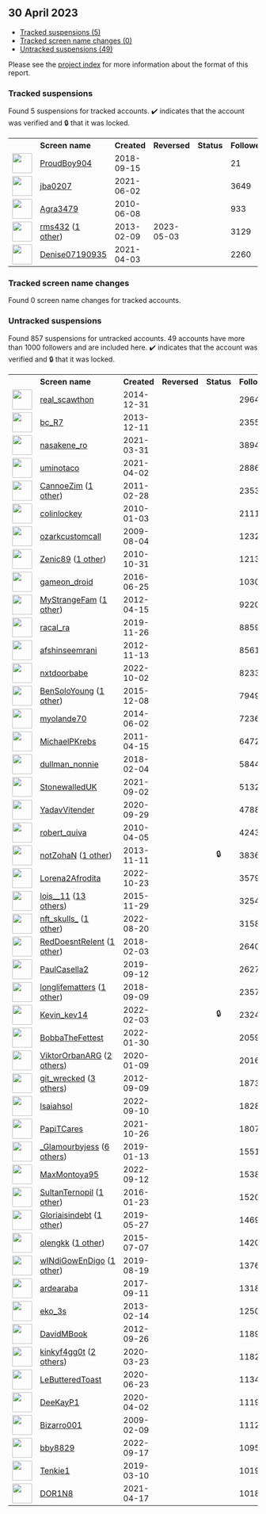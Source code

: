 ## 30 April 2023

* [Tracked suspensions (5)](#tracked-suspensions)
* [Tracked screen name changes (0)](#tracked-screen-name-changes)
* [Untracked suspensions (49)](#untracked-suspensions)

Please see the [project index](https://github.com/travisbrown/twitter-watch) for more information about the format of this report.

### Tracked suspensions

Found 5 suspensions for tracked accounts.
  ✔️ indicates that the account was verified and 🔒 that it was locked.

<table>
    <tr>
        <th></th>
        <th align="left">Screen name</th>
        <th align="left">Created</th>
        <th align="left">Reversed</th>
        <th align="left">Status</th>
        <th align="left">Followers</th>
        <th align="left">Ranking</th></tr>
    </tr>
        <tr>
            <td><a href="https://twitter.com/intent/user?user_id=1041064412369625094">
                <img src="https://pbs.twimg.com/profile_images/1075391788821737473/x2w_bhcR_normal.jpg" width="40px" height="40px" align="center"/></a>
            </td>
            <td>
                <a href="https://twitter.com/ProudBoy904">ProudBoy904</a></td>
            <td>2018-09-15</td>
            <td></td>
            <td align="center"></td>
            <td>21</td>
            <td>11044</td>
        </tr>
        <tr>
            <td><a href="https://twitter.com/intent/user?user_id=1400221914707148802">
                <img src="https://pbs.twimg.com/profile_images/1408377038281580544/Nef6x6BQ_normal.jpg" width="40px" height="40px" align="center"/></a>
            </td>
            <td>
                <a href="https://twitter.com/jba0207">jba0207</a></td>
            <td>2021-06-02</td>
            <td></td>
            <td align="center"></td>
            <td>3649</td>
            <td>36598</td>
        </tr>
        <tr>
            <td><a href="https://twitter.com/intent/user?user_id=153387308">
                <img src="https://pbs.twimg.com/profile_images/1574937454469328898/zqNAQFd2_normal.jpg" width="40px" height="40px" align="center"/></a>
            </td>
            <td>
                <a href="https://twitter.com/Agra3479">Agra3479</a></td>
            <td>2010-06-08</td>
            <td></td>
            <td align="center"></td>
            <td>933</td>
            <td>39736</td>
        </tr>
        <tr>
            <td><a href="https://twitter.com/intent/user?user_id=1161823243">
                <img src="https://pbs.twimg.com/profile_images/1465810920727363588/NW5PcaWQ_normal.jpg" width="40px" height="40px" align="center"/></a>
            </td>
            <td>
                <a href="https://twitter.com/rms432">rms432</a>&nbsp;(<a href="https://api.memory.lol/v1/tw/id/1161823243">1 other</a>)&nbsp;</td>
            <td>2013-02-09</td>
            <td>2023-05-03</td>
            <td align="center"></td>
            <td>3129</td>
            <td>68044</td>
        </tr>
        <tr>
            <td><a href="https://twitter.com/intent/user?user_id=1378410853314203649">
                <img src="https://pbs.twimg.com/profile_images/1597648900281798657/PeWp_sQJ_normal.jpg" width="40px" height="40px" align="center"/></a>
            </td>
            <td>
                <a href="https://twitter.com/Denise07190935">Denise07190935</a></td>
            <td>2021-04-03</td>
            <td></td>
            <td align="center"></td>
            <td>2260</td>
            <td>68089</td>
        </tr></table>

### Tracked screen name changes

Found 0 screen name changes for tracked accounts.

### Untracked suspensions

Found 857 suspensions for untracked accounts.
49 accounts have more than 1000 followers and are included here.
  ✔️ indicates that the account was verified and 🔒 that it was locked.

<table>
    <tr>
        <th></th>
        <th align="left">Screen name</th>
        <th align="left">Created</th>
        <th align="left">Reversed</th>
        <th align="left">Status</th>
        <th align="left">Followers</th>
    </tr>
        <tr>
            <td><a href="https://twitter.com/intent/user?user_id=2953681855">
                <img src="https://pbs.twimg.com/profile_images/630450951346728960/xqHjgz-S_normal.jpg" width="40px" height="40px" align="center"/></a>
            </td>
            <td>
                <a href="https://twitter.com/real_scawthon">real_scawthon</a></td>
            <td>2014-12-31</td>
            <td></td>
            <td align="center"></td>
            <td>296405</td>
        </tr>
        <tr>
            <td><a href="https://twitter.com/intent/user?user_id=2220052589">
                <img src="https://pbs.twimg.com/profile_images/1598813036625756162/17YGaR1__normal.jpg" width="40px" height="40px" align="center"/></a>
            </td>
            <td>
                <a href="https://twitter.com/bc_R7">bc_R7</a></td>
            <td>2013-12-11</td>
            <td></td>
            <td align="center"></td>
            <td>235536</td>
        </tr>
        <tr>
            <td><a href="https://twitter.com/intent/user?user_id=1377294676198367232">
                <img src="https://pbs.twimg.com/profile_images/1551220545001500674/LFvxqBMD_normal.jpg" width="40px" height="40px" align="center"/></a>
            </td>
            <td>
                <a href="https://twitter.com/nasakene_ro">nasakene_ro</a></td>
            <td>2021-03-31</td>
            <td></td>
            <td align="center"></td>
            <td>38948</td>
        </tr>
        <tr>
            <td><a href="https://twitter.com/intent/user?user_id=1377909127142207494">
                <img src="https://pbs.twimg.com/profile_images/1387177579296149504/24CtyqiD_normal.jpg" width="40px" height="40px" align="center"/></a>
            </td>
            <td>
                <a href="https://twitter.com/uminotaco">uminotaco</a></td>
            <td>2021-04-02</td>
            <td></td>
            <td align="center"></td>
            <td>28866</td>
        </tr>
        <tr>
            <td><a href="https://twitter.com/intent/user?user_id=258953950">
                <img src="https://pbs.twimg.com/profile_images/1102272919491756033/sGn7d4ZM_normal.jpg" width="40px" height="40px" align="center"/></a>
            </td>
            <td>
                <a href="https://twitter.com/CannoeZim">CannoeZim</a>&nbsp;(<a href="https://api.memory.lol/v1/tw/id/258953950">1 other</a>)&nbsp;</td>
            <td>2011-02-28</td>
            <td></td>
            <td align="center"></td>
            <td>23531</td>
        </tr>
        <tr>
            <td><a href="https://twitter.com/intent/user?user_id=101347784">
                <img src="https://pbs.twimg.com/profile_images/1256056232844107781/2atipXTT_normal.jpg" width="40px" height="40px" align="center"/></a>
            </td>
            <td>
                <a href="https://twitter.com/colinlockey">colinlockey</a></td>
            <td>2010-01-03</td>
            <td></td>
            <td align="center"></td>
            <td>21115</td>
        </tr>
        <tr>
            <td><a href="https://twitter.com/intent/user?user_id=62692113">
                <img src="https://pbs.twimg.com/profile_images/2274617871/8xnriadl5fk3532nidj4_normal.jpeg" width="40px" height="40px" align="center"/></a>
            </td>
            <td>
                <a href="https://twitter.com/ozarkcustomcall">ozarkcustomcall</a></td>
            <td>2009-08-04</td>
            <td></td>
            <td align="center"></td>
            <td>12326</td>
        </tr>
        <tr>
            <td><a href="https://twitter.com/intent/user?user_id=210625753">
                <img src="https://pbs.twimg.com/profile_images/1531585963754913794/96C_OQlf_normal.jpg" width="40px" height="40px" align="center"/></a>
            </td>
            <td>
                <a href="https://twitter.com/Zenic89">Zenic89</a>&nbsp;(<a href="https://api.memory.lol/v1/tw/id/210625753">1 other</a>)&nbsp;</td>
            <td>2010-10-31</td>
            <td></td>
            <td align="center"></td>
            <td>12138</td>
        </tr>
        <tr>
            <td><a href="https://twitter.com/intent/user?user_id=746566119947808768">
                <img src="https://pbs.twimg.com/profile_images/746566939598692352/JZsgfE3c_normal.jpg" width="40px" height="40px" align="center"/></a>
            </td>
            <td>
                <a href="https://twitter.com/gameon_droid">gameon_droid</a></td>
            <td>2016-06-25</td>
            <td></td>
            <td align="center"></td>
            <td>10300</td>
        </tr>
        <tr>
            <td><a href="https://twitter.com/intent/user?user_id=554133789">
                <img src="https://pbs.twimg.com/profile_images/595640118385496064/IrCYtUIH_normal.jpg" width="40px" height="40px" align="center"/></a>
            </td>
            <td>
                <a href="https://twitter.com/MyStrangeFam">MyStrangeFam</a>&nbsp;(<a href="https://api.memory.lol/v1/tw/id/554133789">1 other</a>)&nbsp;</td>
            <td>2012-04-15</td>
            <td></td>
            <td align="center"></td>
            <td>9220</td>
        </tr>
        <tr>
            <td><a href="https://twitter.com/intent/user?user_id=1199214687168036864">
                <img src="https://pbs.twimg.com/profile_images/1590147034883174401/ii6qzvgt_normal.jpg" width="40px" height="40px" align="center"/></a>
            </td>
            <td>
                <a href="https://twitter.com/racal_ra">racal_ra</a></td>
            <td>2019-11-26</td>
            <td></td>
            <td align="center"></td>
            <td>8859</td>
        </tr>
        <tr>
            <td><a href="https://twitter.com/intent/user?user_id=945064442">
                <img src="https://pbs.twimg.com/profile_images/1589336277366833154/mmoovmuh_normal.jpg" width="40px" height="40px" align="center"/></a>
            </td>
            <td>
                <a href="https://twitter.com/afshinseemrani">afshinseemrani</a></td>
            <td>2012-11-13</td>
            <td></td>
            <td align="center"></td>
            <td>8561</td>
        </tr>
        <tr>
            <td><a href="https://twitter.com/intent/user?user_id=1576372171781218304">
                <img src="https://pbs.twimg.com/profile_images/1581351561820635137/lIqryMQD_normal.jpg" width="40px" height="40px" align="center"/></a>
            </td>
            <td>
                <a href="https://twitter.com/nxtdoorbabe">nxtdoorbabe</a></td>
            <td>2022-10-02</td>
            <td></td>
            <td align="center"></td>
            <td>8233</td>
        </tr>
        <tr>
            <td><a href="https://twitter.com/intent/user?user_id=4498314619">
                <img src="https://pbs.twimg.com/profile_images/1210439036927504384/7WtP6ro4_normal.jpg" width="40px" height="40px" align="center"/></a>
            </td>
            <td>
                <a href="https://twitter.com/BenSoloYoung">BenSoloYoung</a>&nbsp;(<a href="https://api.memory.lol/v1/tw/id/4498314619">1 other</a>)&nbsp;</td>
            <td>2015-12-08</td>
            <td></td>
            <td align="center"></td>
            <td>7949</td>
        </tr>
        <tr>
            <td><a href="https://twitter.com/intent/user?user_id=2577680699">
                <img src="https://pbs.twimg.com/profile_images/1325039362971754501/AUNBU6b8_normal.jpg" width="40px" height="40px" align="center"/></a>
            </td>
            <td>
                <a href="https://twitter.com/myolande70">myolande70</a></td>
            <td>2014-06-02</td>
            <td></td>
            <td align="center"></td>
            <td>7236</td>
        </tr>
        <tr>
            <td><a href="https://twitter.com/intent/user?user_id=282745781">
                <img src="https://pbs.twimg.com/profile_images/1543055691472150531/jzbdYTB4_normal.jpg" width="40px" height="40px" align="center"/></a>
            </td>
            <td>
                <a href="https://twitter.com/MichaelPKrebs">MichaelPKrebs</a></td>
            <td>2011-04-15</td>
            <td></td>
            <td align="center"></td>
            <td>6472</td>
        </tr>
        <tr>
            <td><a href="https://twitter.com/intent/user?user_id=959997869171335168">
                <img src="https://pbs.twimg.com/profile_images/1546285594598428674/-5x1fybC_normal.jpg" width="40px" height="40px" align="center"/></a>
            </td>
            <td>
                <a href="https://twitter.com/dullman_nonnie">dullman_nonnie</a></td>
            <td>2018-02-04</td>
            <td></td>
            <td align="center"></td>
            <td>5844</td>
        </tr>
        <tr>
            <td><a href="https://twitter.com/intent/user?user_id=1433526685203189761">
                <img src="https://pbs.twimg.com/profile_images/1433532217842561043/5rrKC9dI_normal.jpg" width="40px" height="40px" align="center"/></a>
            </td>
            <td>
                <a href="https://twitter.com/StonewalledUK">StonewalledUK</a></td>
            <td>2021-09-02</td>
            <td></td>
            <td align="center"></td>
            <td>5132</td>
        </tr>
        <tr>
            <td><a href="https://twitter.com/intent/user?user_id=1311021272491372544">
                <img src="https://pbs.twimg.com/profile_images/1570117115000295424/PPOKowCW_normal.jpg" width="40px" height="40px" align="center"/></a>
            </td>
            <td>
                <a href="https://twitter.com/YadavVitender">YadavVitender</a></td>
            <td>2020-09-29</td>
            <td></td>
            <td align="center"></td>
            <td>4788</td>
        </tr>
        <tr>
            <td><a href="https://twitter.com/intent/user?user_id=129705668">
                <img src="https://pbs.twimg.com/profile_images/1561877067310006275/HayeF_RL_normal.jpg" width="40px" height="40px" align="center"/></a>
            </td>
            <td>
                <a href="https://twitter.com/robert_quiva">robert_quiva</a></td>
            <td>2010-04-05</td>
            <td></td>
            <td align="center"></td>
            <td>4243</td>
        </tr>
        <tr>
            <td><a href="https://twitter.com/intent/user?user_id=2188550910">
                <img src="https://pbs.twimg.com/profile_images/645242214549852160/r7qrn6Hj_normal.jpg" width="40px" height="40px" align="center"/></a>
            </td>
            <td>
                <a href="https://twitter.com/notZohaN">notZohaN</a>&nbsp;(<a href="https://api.memory.lol/v1/tw/id/2188550910">1 other</a>)&nbsp;</td>
            <td>2013-11-11</td>
            <td></td>
            <td align="center">🔒</td>
            <td>3836</td>
        </tr>
        <tr>
            <td><a href="https://twitter.com/intent/user?user_id=1584134868102955011">
                <img src="https://pbs.twimg.com/profile_images/1584226431764242432/uS2ziJtb_normal.jpg" width="40px" height="40px" align="center"/></a>
            </td>
            <td>
                <a href="https://twitter.com/Lorena2Afrodita">Lorena2Afrodita</a></td>
            <td>2022-10-23</td>
            <td></td>
            <td align="center"></td>
            <td>3579</td>
        </tr>
        <tr>
            <td><a href="https://twitter.com/intent/user?user_id=4316471315">
                <img src="https://pbs.twimg.com/profile_images/1593491299134496771/V0v1X21z_normal.jpg" width="40px" height="40px" align="center"/></a>
            </td>
            <td>
                <a href="https://twitter.com/lois__11">lois__11</a>&nbsp;(<a href="https://api.memory.lol/v1/tw/id/4316471315">13 others</a>)&nbsp;</td>
            <td>2015-11-29</td>
            <td></td>
            <td align="center"></td>
            <td>3254</td>
        </tr>
        <tr>
            <td><a href="https://twitter.com/intent/user?user_id=1561039359406592000">
                <img src="https://pbs.twimg.com/profile_images/1593507166467411968/Cgpd8wfR_normal.jpg" width="40px" height="40px" align="center"/></a>
            </td>
            <td>
                <a href="https://twitter.com/nft_skulls_">nft_skulls_</a>&nbsp;(<a href="https://api.memory.lol/v1/tw/id/1561039359406592000">1 other</a>)&nbsp;</td>
            <td>2022-08-20</td>
            <td></td>
            <td align="center"></td>
            <td>3158</td>
        </tr>
        <tr>
            <td><a href="https://twitter.com/intent/user?user_id=959710930912161792">
                <img src="https://pbs.twimg.com/profile_images/1492071361757409280/0ok2-yTu_normal.jpg" width="40px" height="40px" align="center"/></a>
            </td>
            <td>
                <a href="https://twitter.com/RedDoesntRelent">RedDoesntRelent</a>&nbsp;(<a href="https://api.memory.lol/v1/tw/id/959710930912161792">1 other</a>)&nbsp;</td>
            <td>2018-02-03</td>
            <td></td>
            <td align="center"></td>
            <td>2640</td>
        </tr>
        <tr>
            <td><a href="https://twitter.com/intent/user?user_id=1172163891557806080">
                <img src="https://pbs.twimg.com/profile_images/1366067187706978307/KWXpc2bF_normal.jpg" width="40px" height="40px" align="center"/></a>
            </td>
            <td>
                <a href="https://twitter.com/PaulCasella2">PaulCasella2</a></td>
            <td>2019-09-12</td>
            <td></td>
            <td align="center"></td>
            <td>2627</td>
        </tr>
        <tr>
            <td><a href="https://twitter.com/intent/user?user_id=1038770826886217729">
                <img src="https://pbs.twimg.com/profile_images/1380138389656199175/keIXX_jc_normal.jpg" width="40px" height="40px" align="center"/></a>
            </td>
            <td>
                <a href="https://twitter.com/longlifematters">longlifematters</a>&nbsp;(<a href="https://api.memory.lol/v1/tw/id/1038770826886217729">1 other</a>)&nbsp;</td>
            <td>2018-09-09</td>
            <td></td>
            <td align="center"></td>
            <td>2357</td>
        </tr>
        <tr>
            <td><a href="https://twitter.com/intent/user?user_id=1489042516766703616">
                <img src="https://pbs.twimg.com/profile_images/1562743946937126916/Q2BdtRMe_normal.jpg" width="40px" height="40px" align="center"/></a>
            </td>
            <td>
                <a href="https://twitter.com/Kevin_kev14">Kevin_kev14</a></td>
            <td>2022-02-03</td>
            <td></td>
            <td align="center">🔒</td>
            <td>2324</td>
        </tr>
        <tr>
            <td><a href="https://twitter.com/intent/user?user_id=1487759342627696646">
                <img src="https://pbs.twimg.com/profile_images/1487764315696422912/XOJAZhP-_normal.jpg" width="40px" height="40px" align="center"/></a>
            </td>
            <td>
                <a href="https://twitter.com/BobbaTheFettest">BobbaTheFettest</a></td>
            <td>2022-01-30</td>
            <td></td>
            <td align="center"></td>
            <td>2059</td>
        </tr>
        <tr>
            <td><a href="https://twitter.com/intent/user?user_id=1215090678486781954">
                <img src="https://pbs.twimg.com/profile_images/1595930198893121536/TMl5EO79_normal.jpg" width="40px" height="40px" align="center"/></a>
            </td>
            <td>
                <a href="https://twitter.com/ViktorOrbanARG">ViktorOrbanARG</a>&nbsp;(<a href="https://api.memory.lol/v1/tw/id/1215090678486781954">2 others</a>)&nbsp;</td>
            <td>2020-01-09</td>
            <td></td>
            <td align="center"></td>
            <td>2016</td>
        </tr>
        <tr>
            <td><a href="https://twitter.com/intent/user?user_id=814036422">
                <img src="https://pbs.twimg.com/profile_images/1079851678080200704/N2YRRyzF_normal.jpg" width="40px" height="40px" align="center"/></a>
            </td>
            <td>
                <a href="https://twitter.com/git_wrecked">git_wrecked</a>&nbsp;(<a href="https://api.memory.lol/v1/tw/id/814036422">3 others</a>)&nbsp;</td>
            <td>2012-09-09</td>
            <td></td>
            <td align="center"></td>
            <td>1873</td>
        </tr>
        <tr>
            <td><a href="https://twitter.com/intent/user?user_id=1568720927755468801">
                <img src="https://pbs.twimg.com/profile_images/1596697721909436417/dI2yz-uB_normal.jpg" width="40px" height="40px" align="center"/></a>
            </td>
            <td>
                <a href="https://twitter.com/lsaiahsol">lsaiahsol</a></td>
            <td>2022-09-10</td>
            <td></td>
            <td align="center"></td>
            <td>1828</td>
        </tr>
        <tr>
            <td><a href="https://twitter.com/intent/user?user_id=1452802547207610372">
                <img src="https://pbs.twimg.com/profile_images/1480460463951470593/VTTJpAD2_normal.jpg" width="40px" height="40px" align="center"/></a>
            </td>
            <td>
                <a href="https://twitter.com/PapiTCares">PapiTCares</a></td>
            <td>2021-10-26</td>
            <td></td>
            <td align="center"></td>
            <td>1807</td>
        </tr>
        <tr>
            <td><a href="https://twitter.com/intent/user?user_id=1084531090574868481">
                <img src="https://pbs.twimg.com/profile_images/1588373034833879040/IdUZBar4_normal.jpg" width="40px" height="40px" align="center"/></a>
            </td>
            <td>
                <a href="https://twitter.com/_Glamourbyjess">_Glamourbyjess</a>&nbsp;(<a href="https://api.memory.lol/v1/tw/id/1084531090574868481">6 others</a>)&nbsp;</td>
            <td>2019-01-13</td>
            <td></td>
            <td align="center"></td>
            <td>1551</td>
        </tr>
        <tr>
            <td><a href="https://twitter.com/intent/user?user_id=1569425649458192386">
                <img src="https://pbs.twimg.com/profile_images/1591287187970166795/8PJRD912_normal.jpg" width="40px" height="40px" align="center"/></a>
            </td>
            <td>
                <a href="https://twitter.com/MaxMontoya95">MaxMontoya95</a></td>
            <td>2022-09-12</td>
            <td></td>
            <td align="center"></td>
            <td>1538</td>
        </tr>
        <tr>
            <td><a href="https://twitter.com/intent/user?user_id=4837980514">
                <img src="https://pbs.twimg.com/profile_images/1256832643439759360/X8DJetU1_normal.jpg" width="40px" height="40px" align="center"/></a>
            </td>
            <td>
                <a href="https://twitter.com/SultanTernopil">SultanTernopil</a>&nbsp;(<a href="https://api.memory.lol/v1/tw/id/4837980514">1 other</a>)&nbsp;</td>
            <td>2016-01-23</td>
            <td></td>
            <td align="center"></td>
            <td>1520</td>
        </tr>
        <tr>
            <td><a href="https://twitter.com/intent/user?user_id=1133053245813919745">
                <img src="https://pbs.twimg.com/profile_images/1289616904710234112/cbD-aPvo_normal.jpg" width="40px" height="40px" align="center"/></a>
            </td>
            <td>
                <a href="https://twitter.com/Gloriaisindebt">Gloriaisindebt</a>&nbsp;(<a href="https://api.memory.lol/v1/tw/id/1133053245813919745">1 other</a>)&nbsp;</td>
            <td>2019-05-27</td>
            <td></td>
            <td align="center"></td>
            <td>1469</td>
        </tr>
        <tr>
            <td><a href="https://twitter.com/intent/user?user_id=3271281608">
                <img src="https://pbs.twimg.com/profile_images/804991948591230976/fUuxDHFQ_normal.jpg" width="40px" height="40px" align="center"/></a>
            </td>
            <td>
                <a href="https://twitter.com/olengkk">olengkk</a>&nbsp;(<a href="https://api.memory.lol/v1/tw/id/3271281608">1 other</a>)&nbsp;</td>
            <td>2015-07-07</td>
            <td></td>
            <td align="center"></td>
            <td>1420</td>
        </tr>
        <tr>
            <td><a href="https://twitter.com/intent/user?user_id=1163348080336330757">
                <img src="https://pbs.twimg.com/profile_images/1163354852438659072/hOZ8n2am_normal.jpg" width="40px" height="40px" align="center"/></a>
            </td>
            <td>
                <a href="https://twitter.com/wINdiGowEnDigo">wINdiGowEnDigo</a>&nbsp;(<a href="https://api.memory.lol/v1/tw/id/1163348080336330757">1 other</a>)&nbsp;</td>
            <td>2019-08-19</td>
            <td></td>
            <td align="center"></td>
            <td>1376</td>
        </tr>
        <tr>
            <td><a href="https://twitter.com/intent/user?user_id=907084115215884288">
                <img src="https://pbs.twimg.com/profile_images/1551640880502784003/4tE65sKt_normal.jpg" width="40px" height="40px" align="center"/></a>
            </td>
            <td>
                <a href="https://twitter.com/ardearaba">ardearaba</a></td>
            <td>2017-09-11</td>
            <td></td>
            <td align="center"></td>
            <td>1318</td>
        </tr>
        <tr>
            <td><a href="https://twitter.com/intent/user?user_id=1177912638">
                <img src="https://pbs.twimg.com/profile_images/957430843647057920/vbIeICi0_normal.jpg" width="40px" height="40px" align="center"/></a>
            </td>
            <td>
                <a href="https://twitter.com/eko_3s">eko_3s</a></td>
            <td>2013-02-14</td>
            <td></td>
            <td align="center"></td>
            <td>1250</td>
        </tr>
        <tr>
            <td><a href="https://twitter.com/intent/user?user_id=846439770">
                <img src="https://pbs.twimg.com/profile_images/677694157847207936/9Y_qP0iw_normal.png" width="40px" height="40px" align="center"/></a>
            </td>
            <td>
                <a href="https://twitter.com/DavidMBook">DavidMBook</a></td>
            <td>2012-09-26</td>
            <td></td>
            <td align="center"></td>
            <td>1189</td>
        </tr>
        <tr>
            <td><a href="https://twitter.com/intent/user?user_id=1242074178490109953">
                <img src="https://pbs.twimg.com/profile_images/1242842690871574532/M4bjasSg_normal.jpg" width="40px" height="40px" align="center"/></a>
            </td>
            <td>
                <a href="https://twitter.com/kinkyf4gg0t">kinkyf4gg0t</a>&nbsp;(<a href="https://api.memory.lol/v1/tw/id/1242074178490109953">2 others</a>)&nbsp;</td>
            <td>2020-03-23</td>
            <td></td>
            <td align="center"></td>
            <td>1182</td>
        </tr>
        <tr>
            <td><a href="https://twitter.com/intent/user?user_id=1275257177759010816">
                <img src="https://pbs.twimg.com/profile_images/1275260251470774272/T8tGXMYk_normal.jpg" width="40px" height="40px" align="center"/></a>
            </td>
            <td>
                <a href="https://twitter.com/LeButteredToast">LeButteredToast</a></td>
            <td>2020-06-23</td>
            <td></td>
            <td align="center"></td>
            <td>1134</td>
        </tr>
        <tr>
            <td><a href="https://twitter.com/intent/user?user_id=1245636836816334851">
                <img src="https://pbs.twimg.com/profile_images/1333077146605117441/itH2oCKn_normal.jpg" width="40px" height="40px" align="center"/></a>
            </td>
            <td>
                <a href="https://twitter.com/DeeKayP1">DeeKayP1</a></td>
            <td>2020-04-02</td>
            <td></td>
            <td align="center"></td>
            <td>1119</td>
        </tr>
        <tr>
            <td><a href="https://twitter.com/intent/user?user_id=20422178">
                <img src="https://pbs.twimg.com/profile_images/1596845214769061888/scMM_WWM_normal.jpg" width="40px" height="40px" align="center"/></a>
            </td>
            <td>
                <a href="https://twitter.com/Bizarro001">Bizarro001</a></td>
            <td>2009-02-09</td>
            <td></td>
            <td align="center"></td>
            <td>1112</td>
        </tr>
        <tr>
            <td><a href="https://twitter.com/intent/user?user_id=1571037214016163841">
                <img src="https://pbs.twimg.com/profile_images/1578679639740149760/z8XHlIEX_normal.jpg" width="40px" height="40px" align="center"/></a>
            </td>
            <td>
                <a href="https://twitter.com/bby8829">bby8829</a></td>
            <td>2022-09-17</td>
            <td></td>
            <td align="center"></td>
            <td>1095</td>
        </tr>
        <tr>
            <td><a href="https://twitter.com/intent/user?user_id=1104705791171407873">
                <img src="https://pbs.twimg.com/profile_images/1166042223823216641/W6qPqR4l_normal.jpg" width="40px" height="40px" align="center"/></a>
            </td>
            <td>
                <a href="https://twitter.com/Tenkie1">Tenkie1</a></td>
            <td>2019-03-10</td>
            <td></td>
            <td align="center"></td>
            <td>1019</td>
        </tr>
        <tr>
            <td><a href="https://twitter.com/intent/user?user_id=1383495688089047044">
                <img src="https://pbs.twimg.com/profile_images/1561954564177154048/UIXl7EuH_normal.jpg" width="40px" height="40px" align="center"/></a>
            </td>
            <td>
                <a href="https://twitter.com/DOR1N8">DOR1N8</a></td>
            <td>2021-04-17</td>
            <td></td>
            <td align="center"></td>
            <td>1018</td>
        </tr></table>
